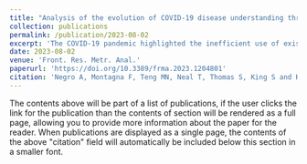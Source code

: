 ```yaml
---
title: "Analysis of the evolution of COVID-19 disease understanding through temporal knowledge graphs"
collection: publications
permalink: /publication/2023-08-02
excerpt: 'The COVID-19 pandemic highlighted the inefficient use of existing biological knowledge and the lack of assimilation and analysis of new information as barriers to rapid response. Overcoming these challenges could revolutionize global preparedness for future pandemics. This article introduces a novel knowledge graph application that serves as both a repository and an analytics platform, extracting time-sensitive insights to understand disease dynamics and researchers' evolving knowledge, demonstrated through the analysis of COVID-19 scholarly articles.'
date: 2023-08-02
venue: 'Front. Res. Metr. Anal.'
paperurl: 'https://doi.org/10.3389/frma.2023.1204801'
citation: 'Negro A, Montagna F, Teng MN, Neal T, Thomas S, King S and Khan R (2023) &quot;Analysis of the evolution of COVID-19 disease understanding through temporal knowledge graphs.&quot; <i>Front. Res. Metr. Anal.</i> 8:1204801. doi: 10.3389/frma.2023.1204801'
---
```


The contents above will be part of a list of publications, if the user clicks the link for the publication than the contents of section will be rendered as a full page, allowing you to provide more information about the paper for the reader. When publications are displayed as a single page, the contents of the above "citation" field will automatically be included below this section in a smaller font.
